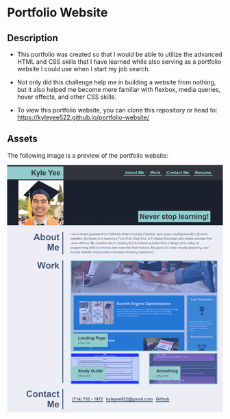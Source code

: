 # Portfolio Website

## Description

- This portfolio was created so that I would be able to utilize the advanced HTML and CSS skills that I have learned while also serving as a portfolio website I could use when I start my job search.

- Not only did this challenge help me in building a website from nothing, but it also helped me become more familiar with flexbox, media queries, hover effects, and other CSS skills.

- To view this portfolio website, you can clone this repository or head to: https://kyleyee522.github.io/portfolio-website/

## Assets

The following image is a preview of the portfolio website:

![](./assets/images/portfolio-landing-page.png)
